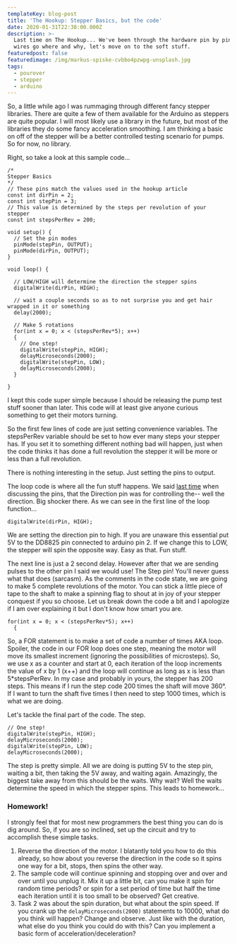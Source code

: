 ```yaml
---
templateKey: blog-post
title: 'The Hookup: Stepper Basics, but the code'
date: 2020-01-31T22:38:00.000Z
description: >-
  Last time on The Hookup... We've been through the hardware pin by pin, which
  wires go where and why, let's move on to the soft stuff.
featuredpost: false
featuredimage: /img/markus-spiske-cvbbo4pzwpg-unsplash.jpg
tags:
  - pourover
  - stepper
  - arduino
---
```

So, a little while ago I was rummaging through different fancy stepper libraries. There are quite a few of them available for the Arduino as steppers are quite popular. I will most likely use a library in the future, but most of the libraries they do some fancy acceleration smoothing. I am thinking a basic on off of the stepper will be a better controlled testing scenario for pumps. So for now, no library.

Right, so take a look at this sample code...

```
/*
Stepper Basics
*/
// These pins match the values used in the hookup article
const int dirPin = 2;
const int stepPin = 3;
// This value is determined by the steps per revolution of your stepper
const int stepsPerRev = 200;

void setup() {
  // Set the pin modes
  pinMode(stepPin, OUTPUT);
  pinMode(dirPin, OUTPUT);
}

void loop() {
  
  // LOW/HIGH will determine the direction the stepper spins
  digitalWrite(dirPin, HIGH);
  
  // wait a couple seconds so as to not surprise you and get hair wrapped in it or something
  delay(2000);
  
  // Make 5 rotations
  for(int x = 0; x < (stepsPerRev*5); x++)
  {
    // One step!    
    digitalWrite(stepPin, HIGH);
    delayMicroseconds(2000);
    digitalWrite(stepPin, LOW);
    delayMicroseconds(2000);
  }
	
}
```

I kept this code super simple because I should be releasing the pump test stuff sooner than later. This code will at least give anyone curious something to get their motors turning.

So the first few lines of code are just setting convenience variables. The stepsPerRev variable should be set to how ever many steps your stepper has. If you set it to something different nothing bad will happen, just when the code thinks it has done a full revolution the stepper it will be more or less than a full revolution. 

There is nothing interesting in the setup. Just setting the pins to output.

The loop code is where all the fun stuff happens. We said [last time](blog/2020-01-30-the-hookup-stepper-basics/) when discussing the pins, that the Direction pin was for controlling the-- well the direction. Big shocker there. As we can see in the first line of the loop function...

```
digitalWrite(dirPin, HIGH);
```

We are setting the direction pin to high. If you are unaware this essential put 5V to the DD8825 pin connected to arduino pin 2. If we change this to LOW, the stepper will spin the opposite way. Easy as that. Fun stuff.

The next line is just a 2 second delay. However after that we are sending pulses to the other pin I said we would use! The Step pin! You'll never guess what that does (sarcasm). As the comments in the code state, we are going to make 5 complete revolutions of the motor. You can stick a little piece of tape to the shaft to make a spinning flag to shout at in joy of your stepper conquest if you so choose. Let us break down the code a bit and I apologize if I am over explaining it but I don't know how smart you are.

```
for(int x = 0; x < (stepsPerRev*5); x++)
  {
```

So, a FOR statement is to make a set of code a number of times AKA loop. Spoiler, the code in our FOR loop does one step, meaning the motor will move its smallest increment (ignoring the possibilities of microsteps). So, we use x as a counter and start at 0, each iteration of the loop increments the value of x by 1 (x++) and the loop will continue as long as x is less than 5*stepsPerRev. In my case and probably in yours, the stepper has 200 steps. This means if I run the step code 200 times the shaft will move 360°. If I want to turn the shaft five times I then need to step 1000 times, which is what we are doing.

Let's tackle the final part of the code. The step.

```
// One step!    
digitalWrite(stepPin, HIGH);
delayMicroseconds(2000);
digitalWrite(stepPin, LOW);
delayMicroseconds(2000);
```

The step is pretty simple. All we are doing is putting 5V to the step pin, waiting a bit, then taking the 5V away, and waiting again. Amazingly, the biggest take away from this should be the waits. Why wait? Well the waits determine the speed in which the stepper spins. This leads to homework...

### Homework!

I strongly feel that for most new programmers the best thing you can do is dig around. So, if you are so inclined, set up the circuit and try to accomplish these simple tasks.

1. Reverse the direction of the motor. I blatantly told you how to do this already, so how about you reverse the direction in the code so it spins one way for a bit, stops, then spins the other way.
2. The sample code will continue spinning and stopping over and over and over until you unplug it. Mix it up a little bit, can you make it spin for random time periods? or spin for a set period of time but half the time each iteration until it is too small to be observed? Get creative.
3. Task 2 was about the spin duration, but what about the spin speed. If you crank up the ```delayMicroseconds(2000)``` statements to 10000, what do you think will happen? Change and observe. Just like with the duration, what else do you think you could do with this? Can you implement a basic form of acceleration/deceleration? 
